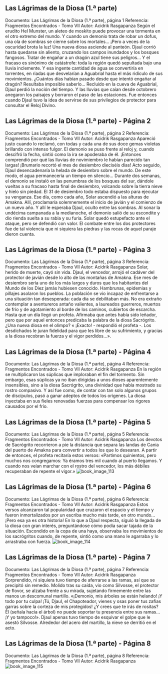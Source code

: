 ## Las Lágrimas de la Diosa (1.ª parte)
Documento: Las Lágrimas de la Diosa (1.ª parte), página 1
Referencia: Fragmentos Encontrados - Tomo VII
Autor: Acidrik Rasgapanza
Según el erudito Hel Munster, un aleteo de moskito puede provocar una tormenta en el otro extremo del mundo. Y cuando un demonio trata de robar un dofus, una ola de sombras se cierne sobre los mortales... ¡Pero a veces de la oscuridad brota la luz! Una nueva diosa asciende al panteón.
Djaul corrió hasta quedarse sin aliento, cruzando los campos inundados y los bosques fangosos. Tratar de engañar a un dragón azul tiene sus peligros... Y el fracaso es sinónimo de catástrofe: toda la región quedó sepultada bajo una lluvia inclemente. Y esa ingente cantidad de agua se convertiría en torrentes, en riadas que desvelarían a Aguabrial hasta el más ridículo de sus movimientos. ¿Cuántos días habían pasado desde que intentó engañar al dragón? Resultaba imposible saberlo... Recluido en la cueva de Aguabrial, Djaul perdió la noción del tiempo. Y las lluvias que caían desde octobrero anegaron los paisajes y borraron el paso de las estaciones. Fue entonces cuando Djaul tuvo la idea de servirse de sus privilegios de protector para consultar el Reloj Divino.

## Las Lágrimas de la Diosa (1.ª parte) - Página 2
Documento: Las Lágrimas de la Diosa (1.ª parte), página 2
Referencia: Fragmentos Encontrados - Tomo VII
Autor: Acidrik Rasgapanza
Apareció justo cuando lo reclamó, con todas y cada una de sus doce gemas violetas brillando con intenso fulgor. El demonio se puso frente al reloj y, cuando descifró la fecha, sintió como la ira se apoderaba de él. ¡Entonces comprendió por qué las lluvias de novimiembro le habían parecido tan largas! ¡Brumario recortó el mes de desiembro dieciséis días! Acto seguido, Djaul desencadenaría la helada de desiembro sobre el mundo. De este modo, el agua permanecería un tiempo en silencio... Durante dos semanas, el demonio se instaló en las penumbras de los bosques del sur, dándole vueltas a su fracaso hasta final de desiembro, volcando sobre la tierra nieve y hielo sin piedad. El 31 de desiembro todo estaba dispuesto para ejecutar su venganza.
Ese día, como cada año, Solar ascendió a las alturas de Amakna. Allí, proclamaría solemnemente el inicio de javián y el comienzo de un nuevo año. Y allí le esperaba Djaul, oculto entre las sombras. Al sonar la undécima campanada a la medianoche, el demonio salió de su escondite y dio rienda suelta a su rabia y su furia. Solar quedó estupefacto ante el ataque, pero se defendió con valor. El combate entre los dos protectores fue de tal violencia que ni siquiera las piedras y las rocas de aquel paraje dieron cuenta.

## Las Lágrimas de la Diosa (1.ª parte) - Página 3
Documento: Las Lágrimas de la Diosa (1.ª parte), página 3
Referencia: Fragmentos Encontrados - Tomo VII
Autor: Acidrik Rasgapanza
Solar, herido de muerte, cayó sin vida. Djaul, el vencedor, arrojó el cadáver del protector de javián desde lo alto de las montañas de Amakna. Ese mes de desiembro sería uno de los más largos y duros que los habitantes del Mundo de los Diez jamás hubiesen conocido.
Hambrunas, epidemias y pillajes asolaron los pueblos. La población se vio incapaz de enfrentarse a una situación tan desesperada: cada día se debilitaban más. No era extraño contemplar a aventureros antaño valientes, a laureados guerreros, muertos de frío y de agotamiento al borde de los caminos, cubiertos de escarcha.
Hasta que un día llegó un profeta. Afirmaba que antes había sido leñador, pero que por aquel entonces predicaba la palabra de la diosa Sacrógrito. ¿Una nueva diosa en el olimpo? « ¡Exacto! - respondió el profeta -. Los desdichados le juran fidelidad para que les libre de su sufrimiento, y gracias a la diosa recobran la fuerza y el vigor perdidos...».

## Las Lágrimas de la Diosa (1.ª parte) - Página 4
Documento: Las Lágrimas de la Diosa (1.ª parte), página 4
Referencia: Fragmentos Encontrados - Tomo VII
Autor: Acidrik Rasgapanza
En la región se multiplicaron las súplicas que imploraban el fin del tormento. Sin embargo, esas súplicas ya no iban dirigidas a unos dioses aparentemente insensibles, sino a la diosa Sacrógrito, una divinidad que había mostrado su rostro compasivo. Y así fue como, de contar con tan solo algunos grupos de discípulos, pasó a ganar adeptos de todos los orígenes. La diosa inyectaba en sus fieles renovadas fuerzas para compensar los rigores causados por el frío.

## Las Lágrimas de la Diosa (1.ª parte) - Página 5
Documento: Las Lágrimas de la Diosa (1.ª parte), página 5
Referencia: Fragmentos Encontrados - Tomo VII
Autor: Acidrik Rasgapanza
Los devotos de Sacrógrito recorrieron a pie la distancia que separa las landas de Cania del puerto de Amakna para convertir a todos los que lo desearan. A partir de entonces, el profeta recitaría estos versos:
«Partimos quinientos, pero muchos nos congregamos:
Ya éramos tres mil cuando al puerto llegamos.
Y cuando nos veían marchar con el rostro del vencedor,
los más débiles recuperaban de repente el vigor.»
![book_image_113](https://media.discordapp.net/attachments/1105643336989159555/1105647513962291350/113.jpg)

## Las Lágrimas de la Diosa (1.ª parte) - Página 6
Documento: Las Lágrimas de la Diosa (1.ª parte), página 6
Referencia: Fragmentos Encontrados - Tomo VII
Autor: Acidrik Rasgapanza
Estos versos alcanzaron tal popularidad que cruzaron el espacio y el tiempo y fueron inmortalizados por un escriba mucho más tarde, en otro mundo... ¡Pero esa ya es otra historia! En lo que a Djaul respecta, siguió la llegada de la diosa con gran interés, preguntándose cómo podía sacar tajada de la situación. Escondido en la copa de una haya, observaba los movimientos de los sacrógritos cuando, de repente, sintió como una mano le agarraba y lo arrastraba con fuerza.
![book_image_114](https://media.discordapp.net/attachments/1105643336989159555/1105647515493224519/114.jpg)

## Las Lágrimas de la Diosa (1.ª parte) - Página 7
Documento: Las Lágrimas de la Diosa (1.ª parte), página 7
Referencia: Fragmentos Encontrados - Tomo VII
Autor: Acidrik Rasgapanza
Sorprendido, ni siquiera tuvo tiempo de aferrarse a las ramas, así que se precipitó sin remedio. Molido tras su caída, vio como Silvosse, el protector de flovor, se alzaba frente a su mirada, sujetando firmemente entre las manos un descomunal martillo.
«¡Demonio, mis árboles se están helando! ¡Y todo por tu culpa! ¡Tú, Djaul, el Chapoteador, vienes y osas poner tus zafias garras sobre la corteza de mis protegidos! ¿Y crees que te irás de rositas? Él (señala hacia el árbol) no puede soportar tu presencia entre sus ramas... ¡Y yo tampoco!».
Djaul apenas tuvo tiempo de esquivar el golpe que le asestó Silvosse. Alrededor del acero del martillo, la nieve se derritió en el acto.

## Las Lágrimas de la Diosa (1.ª parte) - Página 8
Documento: Las Lágrimas de la Diosa (1.ª parte), página 8
Referencia: Fragmentos Encontrados - Tomo VII
Autor: Acidrik Rasgapanza
![book_image_115](https://media.discordapp.net/attachments/1105643336989159555/1105647517053485066/115.jpg)
